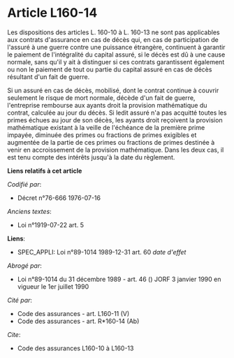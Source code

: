 # Article L160-14

Les dispositions des articles L. 160-10 à L. 160-13 ne sont pas applicables aux contrats d'assurance en cas de décès qui, en
cas de participation de l'assuré à une guerre contre une puissance étrangère, continuent à garantir le paiement de
l'intégralité du capital assuré, si le décès est dû à une cause normale, sans qu'il y ait à distinguer si ces contrats
garantissent également ou non le paiement de tout ou partie du capital assuré en cas de décès résultant d'un fait de guerre.

Si un assuré en cas de décès, mobilisé, dont le contrat continue à couvrir seulement le risque de mort normale, décède d'un
fait de guerre, l'entreprise rembourse aux ayants droit la provision mathématique du contrat, calculée au jour du décès. Si
ledit assuré n'a pas acquitté toutes les primes échues au jour de son décès, les ayants droit reçoivent la provision
mathématique existant à la veille de l'échéance de la première prime impayée, diminuée des primes ou fractions de primes
exigibles et augmentée de la partie de ces primes ou fractions de primes destinée à venir en accroissement de la provision
mathématique. Dans les deux cas, il est tenu compte des intérêts jusqu'à la date du règlement.

**Liens relatifs à cet article**

_Codifié par_:

  - Décret n°76-666 1976-07-16

_Anciens textes_:

  - Loi n°1919-07-22 art. 5

**Liens**:

  - SPEC_APPLI: Loi n°89-1014 1989-12-31 art. 60 *date d'effet*

_Abrogé par_:

  - Loi n°89-1014 du 31 décembre 1989 - art. 46 () JORF 3 janvier 1990 en vigueur le 1er juillet 1990

_Cité par_:

  - Code des assurances - art. L160-11 (V)
  - Code des assurances - art. R*160-14 (Ab)

_Cite_:

  - Code des assurances L160-10 à L160-13
